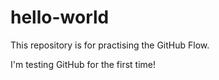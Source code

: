 # hello-world
This repository is for practising the GitHub Flow.

I'm testing GitHub for the first time!
